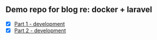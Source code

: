 ## Demo repo for blog re: docker + laravel

- [x] [Part 1 - development](https://medium.com/@shakyShane/laravel-docker-part-1-setup-for-development-e3daaefaf3c)
- [x] [Part 2 - development](https://medium.com/@shakyShane/laravel-docker-part-2-preparing-for-production-9c6a024e9797)

